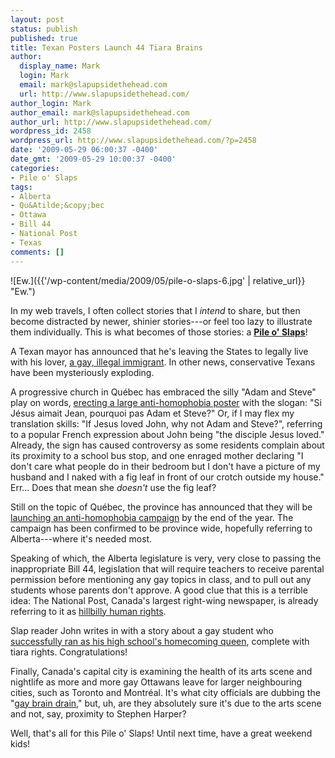 ```yaml
---
layout: post
status: publish
published: true
title: Texan Posters Launch 44 Tiara Brains
author:
  display_name: Mark
  login: Mark
  email: mark@slapupsidethehead.com
  url: http://www.slapupsidethehead.com/
author_login: Mark
author_email: mark@slapupsidethehead.com
author_url: http://www.slapupsidethehead.com/
wordpress_id: 2458
wordpress_url: http://www.slapupsidethehead.com/?p=2458
date: '2009-05-29 06:00:37 -0400'
date_gmt: '2009-05-29 10:00:37 -0400'
categories:
- Pile o' Slaps
tags:
- Alberta
- Qu&Atilde;&copy;bec
- Ottawa
- Bill 44
- National Post
- Texas
comments: []
---
```

![Ew.]({{'/wp-content/media/2009/05/pile-o-slaps-6.jpg' | relative_url}} "Ew.")

In my web travels, I often collect stories that I _intend_ to share, but then become distracted by newer, shinier stories---or feel too lazy to illustrate them individually. This is what becomes of those stories: a **[Pile o' Slaps](/category/pile-o-slaps/ "Part six of the ongoing saga, like sands in the hourglass...")**!

A Texan mayor has announced that he's leaving the States to legally live with his lover, [a gay, illegal immigrant](http://online.wsj.com/article/SB124294991033245475.html "So \*that's\* what that loud scream coming from the south was."). In other news, conservative Texans have been mysteriously exploding.

A progressive church in Québec has embraced the silly "Adam and Steve" play on words, [erecting a large anti-homophobia poster](http://montreal.ctv.ca/servlet/an/local/CTVNews/20090527/mtl_Rosedalechurch_090527/20090527/?hub=MontrealHome "Complete with fig leaves to hide Adam and Steve's shameful parts.") with the slogan: "Si Jésus aimait Jean, pourquoi pas Adam et Steve?" Or, if I may flex my translation skills: "If Jesus loved John, why not Adam and Steve?", referring to a popular French expression about John being "the disciple Jesus loved." Already, the sign has caused controversy as some residents complain about its proximity to a school bus stop, and one enraged mother declaring "I don't care what people do in their bedroom but I don't have a picture of my husband and I naked with a fig leaf in front of our crotch outside my house." Err... Does that mean she _doesn't_ use the fig leaf?

Still on the topic of Québec, the province has announced that they will be [launching an anti-homophobia campaign](http://www.cjad.com/news/565/930044 "Québec's six hundreth of its kind.") by the end of the year. The campaign has been confirmed to be province wide, hopefully referring to Alberta---where it's needed most.

Speaking of which, the Alberta legislature is very, very close to passing the inappropriate Bill 44, legislation that will require teachers to receive parental permission before mentioning any gay topics in class, and to pull out any students whose parents don't approve. A good clue that this is a terrible idea: The National Post, Canada's largest right-wing newspaper, is already referring to it as [hillbilly human rights](http://network.nationalpost.com/np/blogs/fullcomment/archive/2009/05/28/kevin-libin-alberta-opts-for-hillbilly-human-rights.aspx "How un-PC! They prefer to be called ").

Slap reader John writes in with a story about a gay student who [successfully ran as his high school's homecoming queen](http://latimesblogs.latimes.com/lanow/2009/05/fairfax-high-elects-gay-man-as-prom-queen-prompting-discussion-about-gender-roles.html "Does this mean he gets to dance with the homecoming king? Why didn't I think of that?"), complete with tiara rights. Congratulations!

Finally, Canada's capital city is examining the health of its arts scene and nightlife as more and more gay Ottawans leave for larger neighbouring cities, such as Toronto and Montréal. It's what city officials are dubbing the "[gay brain drain](http://www.xtra.ca/public/Ottawa/Does_Ottawa_suffer_from_gay_brain_drain-6832.aspx "I always just assumed gay men had their own gravity.")," but, uh, are they absolutely sure it's due to the arts scene and not, say, proximity to Stephen Harper?

Well, that's all for this Pile o' Slaps! Until next time, have a great weekend kids!

